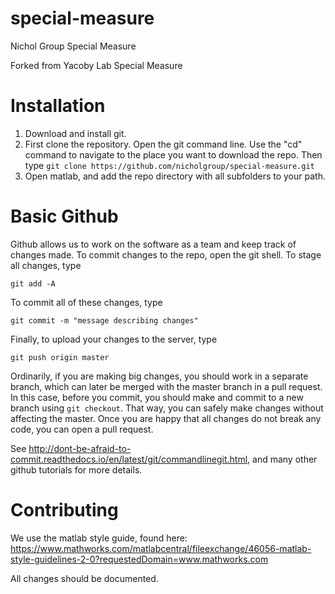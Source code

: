 # special-measure
Nichol Group Special Measure 

Forked from Yacoby Lab Special Measure

# Installation
1. Download and install git.
2. First clone the repository.  Open the git command line. Use the "cd" command to navigate to the place you want to download the repo. Then type 
`git clone https://github.com/nicholgroup/special-measure.git`
3. Open matlab, and add the repo directory with all subfolders to your path.

# Basic Github 
Github allows us to work on the software as a team and keep track of changes made. To commit changes to the repo, open the git shell. To stage all changes, type

`git add -A`

To commit all of these changes, type

`git commit -m "message describing changes"`

Finally, to upload your changes to the server, type

`git push origin master`

Ordinarily, if you are making big changes, you should work in a separate branch, which can later be merged with the master branch in a pull request. In this case, before you commit, you should make and commit to a new branch using `git checkout`. That way, you can safely make changes without affecting the master. Once you are happy that all changes do not break any code, you can open a pull request.

See http://dont-be-afraid-to-commit.readthedocs.io/en/latest/git/commandlinegit.html, and many other github tutorials for more details.

# Contributing

We use the matlab style guide, found here: https://www.mathworks.com/matlabcentral/fileexchange/46056-matlab-style-guidelines-2-0?requestedDomain=www.mathworks.com

All changes should be documented.
